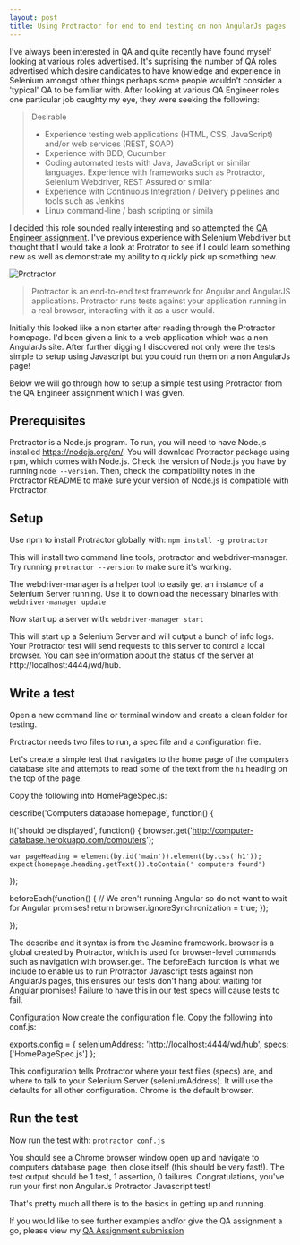 ```yaml
---
layout: post
title: Using Protractor for end to end testing on non AngularJs pages
---
```


I've always been interested in QA and quite recently have found myself looking at various roles advertised. It's suprising the number of QA roles advertised which desire candidates to have knowledge and experience in Selenium amongst other things perhaps some people wouldn't consider a 'typical' QA to be familiar with. After looking at various QA Engineer roles one particular job caughty my eye, they were seeking the following:

> Desirable
> * Experience testing web applications (HTML, CSS, JavaScript) and/or web services (REST, SOAP)
> * Experience with BDD, Cucumber
> * Coding automated tests with Java, JavaScript or similar languages. Experience with frameworks such as Protractor, Selenium Webdriver, REST Assured or similar
> * Experience with Continuous Integration / Delivery pipelines and tools such as Jenkins
> * Linux command-line / bash scripting or simila

I decided this role sounded really interesting and so attempted the [QA Engineer assignment](https://github.com/vivrichards600/QATestingCaseKata). I've previous experience with Selenium Webdriver but thought that I would take a look at Protrator to see if I could learn something new as well as demonstrate my ability to quickly pick up something new. 

![Protractor](http://www.perfomatix.com/wp-content/uploads/2016/03/workflow1-1.jpg) 

> Protractor is an end-to-end test framework for Angular and AngularJS applications. Protractor runs tests against your application running in a real browser, interacting with it as a user would.

Initially this looked like a non starter after reading through the Protractor homepage. I'd been given a link to a web application which was a non AngularJs site. After further digging I discovered not only were the tests simple to setup using Javascript but you could run them on a non AngularJs page!

Below we will go through how to setup a simple test using Protractor from the QA Engineer assignment which I was given.


## Prerequisites

Protractor is a Node.js program. To run, you will need to have Node.js installed https://nodejs.org/en/. You will download Protractor package using npm, which comes with Node.js. Check the version of Node.js you have by running `node --version`. Then, check the compatibility notes in the Protractor README to make sure your version of Node.js is compatible with Protractor.


## Setup

Use npm to install Protractor globally with: `npm install -g protractor`

This will install two command line tools, protractor and webdriver-manager. Try running `protractor --version` to make sure it's working.

The webdriver-manager is a helper tool to easily get an instance of a Selenium Server running. Use it to download the necessary binaries with: `webdriver-manager update`

Now start up a server with: `webdriver-manager start`

This will start up a Selenium Server and will output a bunch of info logs. Your Protractor test will send requests to this server to control a local browser. You can see information about the status of the server at http://localhost:4444/wd/hub.


## Write a test
Open a new command line or terminal window and create a clean folder for testing.

Protractor needs two files to run, a spec file and a configuration file.

Let's create a simple test that navigates to the home page of the computers database site and attempts to read some of the text from the `h1` heading on the top of the page.

Copy the following into HomePageSpec.js:

describe('Computers database homepage', function() {
  
  it('should be displayed', function() {
    browser.get('http://computer-database.herokuapp.com/computers');

    var pageHeading = element(by.id('main')).element(by.css('h1'));
    expect(homepage.heading.getText()).toContain(' computers found')
  });
  
  beforeEach(function() {
		// We aren't running Angular so do not want to wait for Angular promises!
		return browser.ignoreSynchronization = true;
	});
  
}); 

The describe and it syntax is from the Jasmine framework. browser is a global created by Protractor, which is used for browser-level commands such as navigation with browser.get. The beforeEach function is what we include to enable us to run Protractor Javascript tests against non AngularJs pages, this ensures our tests don't hang about waiting for Angular promises! Failure to have this in our test specs will cause tests to fail.

Configuration
Now create the configuration file. Copy the following into conf.js:

exports.config = {
  seleniumAddress: 'http://localhost:4444/wd/hub',
  specs: ['HomePageSpec.js']
};

This configuration tells Protractor where your test files (specs) are, and where to talk to your Selenium Server (seleniumAddress). It will use the defaults for all other configuration. Chrome is the default browser.

## Run the test
Now run the test with: `protractor conf.js`

You should see a Chrome browser window open up and navigate to computers database page, then close itself (this should be very fast!). The test output should be 1 test, 1 assertion, 0 failures. Congratulations, you've run your first non AngularJs Protractor Javascript test!

That's pretty much all there is to the basics in getting up and running.

 If you would like to see further examples and/or give the QA assignment a go, please view my [QA Assignment submission](https://github.com/vivrichards600/QATestingCaseKata) 
